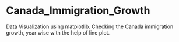 # Canada_Immigration_Growth
Data Visualization using matplotlib. Checking the Canada immigration growth, year wise with the help of line plot. 
